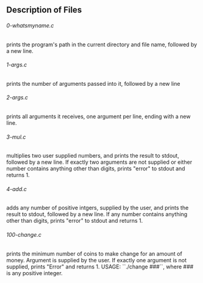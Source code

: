 ## Description of Files
<h6>0-whatsmyname.c</h6>
prints the program's path in the current directory and file name, followed by a new line.

<h6>1-args.c</h6>
prints the number of arguments passed into it, followed by a new line

<h6>2-args.c</h6>
prints all arguments it receives, one argument per line, ending with a new line.

<h6>3-mul.c</h6>
multiplies two user supplied numbers, and prints the result to stdout, followed by a new line. If exactly two arguments are not supplied or either number contains anything other than digits, prints "error" to stdout and returns 1.

<h6>4-add.c</h6>
adds any number of positive intgers, supplied by the user, and prints the result to stdout, followed by a new line. If any number contains anything other than digits,  prints "error" to stdout and returns 1.

<h6>100-change.c</h6>
prints the minimum number of coins to make change for an amount of money. Argument is supplied by the user. If exactly one argument is not supplied, prints "Error" and returns 1. USAGE: ``./change ###``, where ### is any positive integer.
